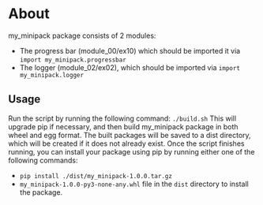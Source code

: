 # About
my_minipack package consists of 2 modules:
* The progress bar (module_00/ex10) which should be imported it via ```import my_minipack.progressbar```
* The logger (module_02/ex02), which should be imported via ```import my_minipack.logger```

## Usage
Run the script by running the following command:
```./build.sh```
This will upgrade pip if necessary, and then build my_minipack package in both wheel and egg format.
The built packages will be saved to a dist directory, which will be created if it does not already exist.
Once the script finishes running, you can install your package using pip by running either one of the following commands:
* ```pip install ./dist/my_minipack-1.0.0.tar.gz```
* ```my_minipack-1.0.0-py3-none-any.whl``` file in the ```dist``` directory to install the package.
